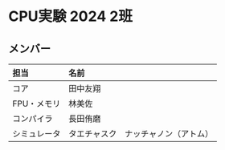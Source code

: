 # CPU実験 2024 2班

## メンバー

| 担当         | 名前                                 |
| :----------- | :----------------------------------- |
| コア         | 田中友翔                             |
| FPU・メモリ  | 林美佐                               |
| コンパイラ   | 長田侑磨                             |
| シミュレータ | タエチャスク　ナッチャノン（アトム） |
